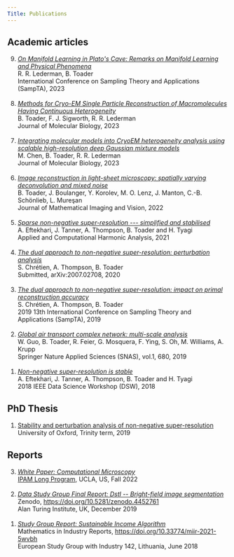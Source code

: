 ```yaml
---
Title: Publications 
---
```


## Academic articles

<ol reversed>

  <li>
    <a href="../papers/lederman_toader_plato.pdf"><i>On Manifold Learning in Plato's Cave: Remarks on Manifold Learning and Physical Phenomena</i></a></br>
  R. R. Lederman, B. Toader</br>
  International Conference on Sampling Theory and Applications (SampTA), 2023
  </li></br>

  <li>
    <a href="../papers/toader_conf.pdf"><i>Methods for Cryo-EM Single Particle Reconstruction of Macromolecules Having Continuous Heterogeneity</i></a></br>
  B. Toader, F. J. Sigworth, R. R. Lederman</br>
  Journal of Molecular Biology, 2023 
  </li></br>

  <li>
    <a href="../papers/chen_gmm.pdf"><i>Integrating molecular models into CryoEM heterogeneity analysis using scalable high-resolution deep Gaussian mixture models</i></a></br>
    M. Chen, B. Toader, R. R. Lederman</br>
    Journal of Molecular Biology, 2023
  </li></br>

  <li>
    <a href="../papers/Toader et al. - 2022 - Image Reconstruction in Light-Sheet Microscopy Sp.pdf"><i>Image reconstruction 
      in light-sheet microscopy: spatially varying deconvolution and mixed noise</i></a></br>
    B. Toader, J. Boulanger, Y. Korolev, M. O. Lenz, J. Manton, C.-B. Schönlieb, L. Mureşan</br>
    Journal of Mathematical Imaging and Vision, 2022
  </li></br>

  <li>
    <a href="../papers/Eftekhari et al. - 2021 - Sparse non-negative super-resolution — simplified .pdf"><i>Sparse non-negative super-resolution --- simplified and stabilised</i></a></br>
    A. Eftekhari, J. Tanner, A. Thompson, B. Toader and H. Tyagi</br>
    Applied and Computational Harmonic Analysis, 2021
  </li></br>

  <li>
    <a href="../papers/bt_superres_dual_pert_revised.pdf"><i>The dual approach to non-negative super-resolution: perturbation analysis</i></a></br>
    S. Chrétien, A. Thompson, B. Toader</br>
    Submitted, arXiv:2007.02708, 2020
  </li></br>

  <li>
    <a href="../papers/bt_sampta_dual_rec.pdf"><i>The dual approach to non-negative super-resolution: 
      impact on primal reconstruction accuracy</i></a></br>
    S. Chrétien, A. Thompson, B. Toader</br>
    2019 13th International Conference on Sampling Theory and Applications (SampTA), 2019
  </li></br>
  <li>
    <a href="../papers/Guo2019_Article_GlobalAirTransportComplexNetwo.pdf"><i>Global air transport complex network: multi-scale analysis</i></a></br>
    W. Guo, B. Toader, R. Feier, G. Mosquera, F. Ying, S. Oh, M. Williams, A. Krupp</br>
    Springer Nature Applied Sciences (SNAS), vol.1, 680, 2019
  </li>
  </li></br>
  <li>
    <a href="../papers/ET4_superresolution_dsw2018.pdf"><i>
    Non-negative super-resolution is stable</i></a> </br>
    A. Eftekhari, J. Tanner, A. Thompson, B. Toader and H. Tyagi</br>
    2018 IEEE Data Science Workshop (DSW), 2018 
  </li>
</ol>

## PhD Thesis 

<ol>
    <li>
<a href="../Bogdan_Toader_thesis.pdf">Stability and perturbation analysis of non-negative super-resolution</a></br>
    University of Oxford, Trinity term, 2019
    </li>
</ol>

## Reports


<ol reversed>
  <li>
    <a href="../papers/CMS2022-White-Paper.pdf"><i>
    White Paper: Computational Microscopy
    </i></a></br>
    <a href="https://www.ipam.ucla.edu/programs/long-programs/computational-microscopy/">IPAM Long Program</a>, UCLA, US, Fall 2022
  </li>
  </li></br>
  <li>
    <a href="../papers/Data-study-group_Dstl-image-segmentation.pdf"><i>
    Data Study Group Final Report: Dstl -- Bright-field image segmentation
    </i></a></br>
    Zenodo, <a href="https://zenodo.org/record/4452761">https://doi.org/10.5281/zenodo.4452761</a></br>
    Alan Turing Institute, UK, December 2019</br>
  </li>
  </li></br>
  <li>
    <a href="../papers/sustainable-income-algorithm.pdf"><i>
    Study Group Report: Sustainable Income Algorithm
    </i></a></br>
    Mathematics in Industry Reports, <a href="https://doi.org/10.33774/miir-2021-5wvbh">https://doi.org/10.33774/miir-2021-5wvbh</a></br>
    European Study Group with Industry 142, Lithuania, June 2018 
  </li>
  </li></br>
</ol>

​       

